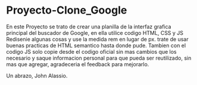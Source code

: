 # Proyecto-Clone_Google
En este Proyecto se trato de crear una planilla de la interfaz grafica principal del buscador de Google, en ella utilice codigo HTML, CSS y JS 
Redisenie algunas cosas y use la medida rem en lugar de px.
trate de usar buenas practicas de HTML semantico hasta donde pude.
Tambien con el codigo JS solo copie desde el codigo oficial sin mas cambios que los necesario y saque informacion personal para que pueda ser reutilizado, 
sin mas que agregar, agradeceria el feedback para mejorarlo.

Un abrazo, John Alassio.
